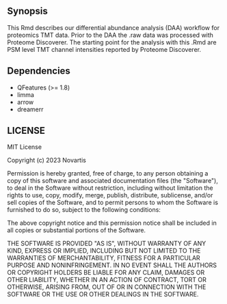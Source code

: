 ## Synopsis

This Rmd describes our differential abundance analysis (DAA) workflow for proteomics TMT data. Prior to the DAA the .raw data was processed with Proteome Discoverer. The starting point for the analysis with this .Rmd are PSM level TMT channel intensities reported by Proteome Discoverer.

## Dependencies

-   QFeatures (\>= 1.8)
-   limma
-   arrow
-   dreamerr

## LICENSE

MIT License

Copyright (c) 2023 Novartis

Permission is hereby granted, free of charge, to any person obtaining a copy
of this software and associated documentation files (the "Software"), to deal
in the Software without restriction, including without limitation the rights
to use, copy, modify, merge, publish, distribute, sublicense, and/or sell
copies of the Software, and to permit persons to whom the Software is
furnished to do so, subject to the following conditions:

The above copyright notice and this permission notice shall be included in all
copies or substantial portions of the Software.

THE SOFTWARE IS PROVIDED "AS IS", WITHOUT WARRANTY OF ANY KIND, EXPRESS OR
IMPLIED, INCLUDING BUT NOT LIMITED TO THE WARRANTIES OF MERCHANTABILITY,
FITNESS FOR A PARTICULAR PURPOSE AND NONINFRINGEMENT. IN NO EVENT SHALL THE
AUTHORS OR COPYRIGHT HOLDERS BE LIABLE FOR ANY CLAIM, DAMAGES OR OTHER
LIABILITY, WHETHER IN AN ACTION OF CONTRACT, TORT OR OTHERWISE, ARISING FROM,
OUT OF OR IN CONNECTION WITH THE SOFTWARE OR THE USE OR OTHER DEALINGS IN THE
SOFTWARE.
